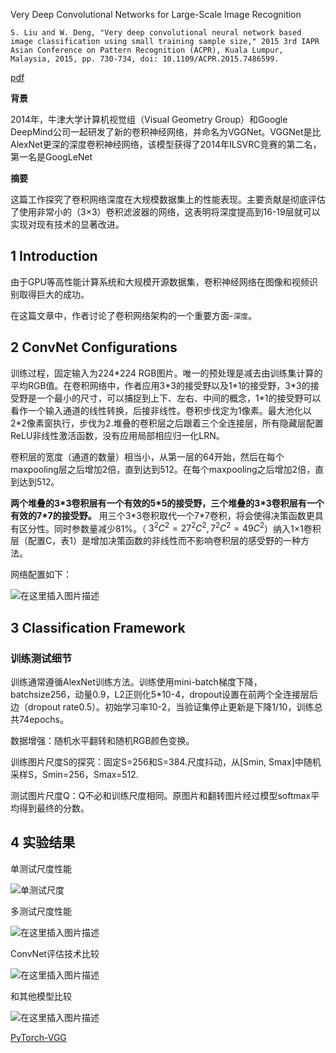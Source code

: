 Very Deep Convolutional Networks for Large-Scale Image Recognition

```
S. Liu and W. Deng, "Very deep convolutional neural network based image classification using small training sample size," 2015 3rd IAPR Asian Conference on Pattern Recognition (ACPR), Kuala Lumpur, Malaysia, 2015, pp. 730-734, doi: 10.1109/ACPR.2015.7486599.
```

[pdf](https://arxiv.org/pdf/1409.1556v6.pdf)

**背景**

2014年，牛津大学计算机视觉组（Visual Geometry Group）和Google DeepMind公司一起研发了新的卷积神经网络，并命名为VGGNet。VGGNet是比AlexNet更深的深度卷积神经网络，该模型获得了2014年ILSVRC竞赛的第二名，第一名是GoogLeNet

**摘要**

这篇工作探究了卷积网络深度在大规模数据集上的性能表现。主要贡献是彻底评估了使用非常小的（3×3）卷积滤波器的网络，这表明将深度提高到16-19层就可以实现对现有技术的显著改进。

## 1 Introduction

由于GPU等高性能计算系统和大规模开源数据集，卷积神经网络在图像和视频识别取得巨大的成功。

在这篇文章中，作者讨论了卷积网络架构的一个重要方面-`深度`。

## 2 ConvNet Configurations

训练过程，固定输入为224\*224 RGB图片。唯一的预处理是减去由训练集计算的平均RGB值。在卷积网络中，作者应用3\*3的接受野以及1\*1的接受野，3\*3的接受野是一个最小的尺寸，可以捕捉到上下、左右、中间的概念，1\*1的接受野可以看作一个输入通道的线性转换，后接非线性。卷积步伐定为1像素。最大池化以2\*2像素窗执行，步伐为2.堆叠的卷积层之后跟着三个全连接层，所有隐藏层配置ReLU非线性激活函数，没有应用局部相应归一化LRN。

卷积层的宽度（通道的数量）相当小，从第一层的64开始，然后在每个maxpooling层之后增加2倍，直到达到512。在每个maxpooling之后增加2倍，直到达到512。

**两个堆叠的3\*3卷积层有一个有效的5\*5的接受野，三个堆叠的3\*3卷积层有一个有效的7\*7的接受野。**
用三个3\*3卷积取代一个7\*7卷积，将会使得决策函数更具有区分性。同时参数量减少81%。（
$3^2C^2=27^2C^2, 7^2C^2=49C^2$）纳入1×1卷积层（配置C，表1）是增加决策函数的非线性而不影响卷积层的感受野的一种方法。

网络配置如下：

![在这里插入图片描述](https://img-blog.csdnimg.cn/3dadaa05c05546a48148cda15f5224e9.png)

## 3 Classification Framework

### 训练测试细节

训练通常遵循AlexNet训练方法。训练使用mini-batch梯度下降，batchsize256，动量0.9，L2正则化5\*10-4，dropout设置在前两个全连接层后边（dropout rate0.5）。初始学习率10-2，当验证集停止更新是下降1/10，训练总共74epochs。

数据增强：随机水平翻转和随机RGB颜色变换。

训练图片尺度S的探究：固定S=256和S=384.尺度抖动，从[Smin, Smax]中随机采样S，Smin=256，Smax=512.

测试图片尺度Q：Q不必和训练尺度相同。原图片和翻转图片经过模型softmax平均得到最终的分数。


## 4 实验结果

单测试尺度性能

![单测试尺度](https://img-blog.csdnimg.cn/c2354b86d3394134bc760bbbfc1da483.png)

多测试尺度性能

![在这里插入图片描述](https://img-blog.csdnimg.cn/b0c8914da19d4d0b9cb13751cc9cad30.png)

ConvNet评估技术比较

![在这里插入图片描述](https://img-blog.csdnimg.cn/ec2ac7e71ea54013b46bde0f1f0eae21.png)

和其他模型比较

![在这里插入图片描述](https://img-blog.csdnimg.cn/4327ec2bd6284af4909bb5bdc37e5606.png)


[PyTorch-VGG](https://github.com/Lornatang/VGG-PyTorch)
